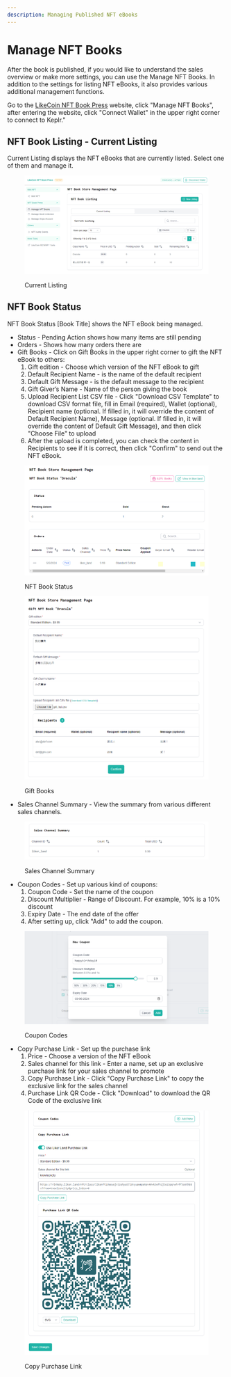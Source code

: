 ```yaml
---
description: Managing Published NFT eBooks
---
```


# Manage NFT Books

After the book is published, if you would like to understand the sales overview or make more settings, you can use the Manage NFT Books. In addition to the settings for listing NFT eBooks, it also provides various additional management functions.

Go to the [LikeCoin NFT Book Press](https://likecoin.github.io/nft-book-press/) website, click "Manage NFT Books", after entering the website, click "Connect Wallet" in the upper right corner to connect to Keplr."

## NFT Book Listing - Current Listing <a href="#nft-book-listing-current-listing" id="nft-book-listing-current-listing"></a>

Current Listing displays the NFT eBooks that are currently listed. Select one of them and manage it.

<figure><img src="../../.gitbook/assets/Manage NFT Books 1.png" alt=""><figcaption><p>Current Listing</p></figcaption></figure>

## NFT Book Status <a href="#nft-book-status" id="nft-book-status"></a>

NFT Book Status \[Book Title] shows the NFT eBook being managed.

* Status - Pending Action shows how many items are still pending
* Orders - Shows how many orders there are
* Gift Books - Click on Gift Books in the upper right corner to gift the NFT eBook to others:
  1. Gift edition - Choose which version of the NFT eBook to gift
  2. Default Recipient Name - is the name of the default recipient
  3. Default Gift Message - is the default message to the recipient
  4. Gift Giver’s Name - Name of the person giving the book
  5. Upload Recipient List CSV file - Click "Download CSV Template" to download CSV format file, fill in Email (required), Wallet (optional), Recipient name (optional. If filled in, it will override the content of Default Recipient Name), Message (optional. If filled in, it will override the content of Default Gift Message), and then click "Choose File" to upload
  6. After the upload is completed, you can check the content in Recipients to see if it is correct, then click "Confirm" to send out the NFT eBook.

<figure><img src="../../.gitbook/assets/Manage NFT Books 2.png" alt=""><figcaption><p>NFT Book Status</p></figcaption></figure>

<figure><img src="../../.gitbook/assets/Manage NFT Books 3.png" alt=""><figcaption><p>Gift Books</p></figcaption></figure>

* Sales Channel Summary - View the summary from various different sales channels.

<figure><img src="../../.gitbook/assets/Manage NFT Books 4.png" alt=""><figcaption><p>Sales Channel Summary</p></figcaption></figure>

* Coupon Codes - Set up various kind of coupons:
  1. Coupon Code - Set the name of the coupon
  2. Discount Multiplier - Range of Discount. For example, 10% is a 10% discount
  3. Expiry Date - The end date of the offer
  4. After setting up, click "Add" to add the coupon.

<figure><img src="../../.gitbook/assets/Manage NFT Books 6.png" alt=""><figcaption><p>Coupon Codes</p></figcaption></figure>

* Copy Purchase Link - Set up the purchase link
  1. Price - Choose a version of the NFT eBook
  2. Sales channel for this link - Enter a name, set up an exclusive purchase link for your sales channel to promote
  3. Copy Purchase Link - Click "Copy Purchase Link" to copy the exclusive link for the sales channel
  4. Purchase Link QR Code - Click "Download" to download the QR Code of the exclusive link

<figure><img src="../../.gitbook/assets/Manage NFT Books 5.png" alt=""><figcaption><p>Copy Purchase Link</p></figcaption></figure>
